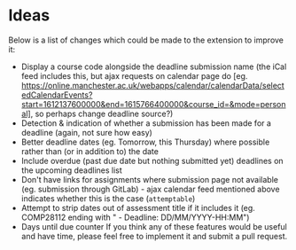 # Ideas
Below is a list of changes which could be made to the extension to improve it:
- Display a course code alongside the deadline submission name (the iCal feed includes this, but ajax requests on calendar page do [eg. https://online.manchester.ac.uk/webapps/calendar/calendarData/selectedCalendarEvents?start=1612137600000&end=1615766400000&course_id=&mode=personal], so perhaps change deadline source?)
- Detection & indication of whether a submission has been made for a deadline (again, not sure how easy)
- Better deadline dates (eg. Tomorrow, this Thursday) where possible rather than (or in addition to) the date
- Include overdue (past due date but nothing submitted yet) deadlines on the upcoming deadlines list
- Don't have links for assignments where submission page not available (eg. submission through GitLab) - ajax calendar feed mentioned above indicates whether this is the case (`attemptable`)
- Attempt to strip dates out of assessment title if it includes it (eg. COMP28112 ending with " - Deadline: DD/MM/YYYY-HH:MM")
- Days until due counter
If you think any of these features would be useful and have time, please feel free to implement it and submit a pull request.
